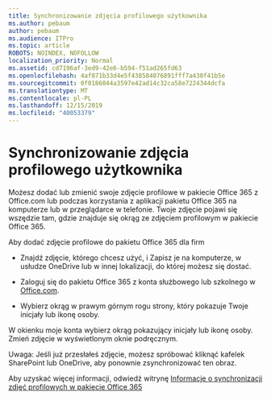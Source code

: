```yaml
---
title: Synchronizowanie zdjęcia profilowego użytkownika
ms.author: pebaum
author: pebaum
ms.audience: ITPro
ms.topic: article
ROBOTS: NOINDEX, NOFOLLOW
localization_priority: Normal
ms.assetid: cd7196af-3ed9-42e6-b594-f51ad265fd63
ms.openlocfilehash: 4af871b33d4e5f438584076891fff7a430f41b5e
ms.sourcegitcommit: 0f0186044a3597e42ad14c32ca58e7224344dcfa
ms.translationtype: MT
ms.contentlocale: pl-PL
ms.lasthandoff: 12/15/2019
ms.locfileid: "40053379"
---
```

# <a name="sync-a-users-profile-picture"></a>Synchronizowanie zdjęcia profilowego użytkownika

Możesz dodać lub zmienić swoje zdjęcie profilowe w pakiecie Office 365 z Office.com lub podczas korzystania z aplikacji pakietu Office 365 na komputerze lub w przeglądarce w telefonie. Twoje zdjęcie pojawi się wszędzie tam, gdzie znajduje się okrąg ze zdjęciem profilowym w pakiecie Office 365.

Aby dodać zdjęcie profilowe do pakietu Office 365 dla firm

- Znajdź zdjęcie, którego chcesz użyć, i Zapisz je na komputerze, w usłudze OneDrive lub w innej lokalizacji, do której możesz się dostać.

- Zaloguj się do pakietu Office 365 z konta służbowego lub szkolnego w [Office.com](http://www.office.com).

- Wybierz okrąg w prawym górnym rogu strony, który pokazuje Twoje inicjały lub ikonę osoby.

W okienku moje konta wybierz okrąg pokazujący inicjały lub ikonę osoby. Zmień zdjęcie w wyświetlonym oknie podręcznym.

Uwaga: Jeśli już przesłałeś zdjęcie, możesz spróbować kliknąć kafelek SharePoint lub OneDrive, aby ponownie zsynchronizować ten obraz.

Aby uzyskać więcej informacji, odwiedź witrynę [Informacje o synchronizacji zdjęć profilowych w pakiecie Office 365](https://support.office.com/article/information-about-profile-picture-synchronization-in-office-365-20594d76-d054-4af4-a660-401133e3d48a)


